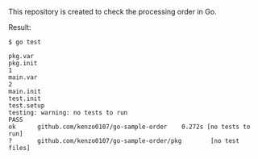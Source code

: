 This repository is created to check the processing order in Go.

Result:

```
$ go test

pkg.var
pkg.init
1
main.var
2
main.init
test.init
test.setup
testing: warning: no tests to run
PASS
ok      github.com/kenzo0107/go-sample-order    0.272s [no tests to run]
?       github.com/kenzo0107/go-sample-order/pkg        [no test files]
```
